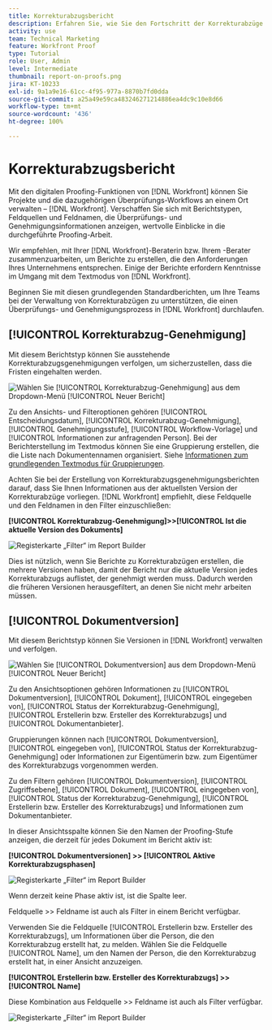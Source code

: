 ```yaml
---
title: Korrekturabzugsbericht
description: Erfahren Sie, wie Sie den Fortschritt der Korrekturabzüge mithilfe der Berichtsfunktionen verwalten können.
activity: use
team: Technical Marketing
feature: Workfront Proof
type: Tutorial
role: User, Admin
level: Intermediate
thumbnail: report-on-proofs.png
jira: KT-10233
exl-id: 9a1a9e16-61cc-4f95-977a-8870b7fd0dda
source-git-commit: a25a49e59ca483246271214886ea4dc9c10e8d66
workflow-type: tm+mt
source-wordcount: '436'
ht-degree: 100%

---
```


# Korrekturabzugsbericht

Mit den digitalen Proofing-Funktionen von [!DNL Workfront] können Sie Projekte und die dazugehörigen Überprüfungs-Workflows an einem Ort verwalten – [!DNL Workfront]. Verschaffen Sie sich mit Berichtstypen, Feldquellen und Feldnamen, die Überprüfungs- und Genehmigungsinformationen anzeigen, wertvolle Einblicke in die durchgeführte Proofing-Arbeit.

Wir empfehlen, mit Ihrer [!DNL Workfront]-Beraterin bzw. Ihrem -Berater zusammenzuarbeiten, um Berichte zu erstellen, die den Anforderungen Ihres Unternehmens entsprechen. Einige der Berichte erfordern Kenntnisse im Umgang mit dem Textmodus von [!DNL Workfront].

Beginnen Sie mit diesen grundlegenden Standardberichten, um Ihre Teams bei der Verwaltung von Korrekturabzügen zu unterstützen, die einen Überprüfungs- und Genehmigungsprozess in [!DNL Workfront] durchlaufen.

## [!UICONTROL Korrekturabzug-Genehmigung]

Mit diesem Berichtstyp können Sie ausstehende Korrekturabzugsgenehmigungen verfolgen, um sicherzustellen, dass die Fristen eingehalten werden.

![Wählen Sie [!UICONTROL Korrekturabzug-Genehmigung] aus dem Dropdown-Menü [!UICONTROL Neuer Bericht]](assets/proof-system-setups-proof-approval-report.png)

Zu den Ansichts- und Filteroptionen gehören [!UICONTROL Entscheidungsdatum], [!UICONTROL Korrekturabzug-Genehmigung], [!UICONTROL Genehmigungsstufe], [!UICONTROL Workflow-Vorlage] und [!UICONTROL Informationen zur anfragenden Person]. Bei der Berichterstellung im Textmodus können Sie eine Gruppierung erstellen, die die Liste nach Dokumentennamen organisiert. Siehe [Informationen zum grundlegenden Textmodus für Gruppierungen](https://experienceleague.adobe.com/docs/workfront-learn/tutorials-workfront/reporting/intermediate-reporting/basic-text-mode-for-groupings.html?lang=de).

Achten Sie bei der Erstellung von Korrekturabzugsgenehmigungsberichten darauf, dass Sie Ihnen Informationen aus der aktuellsten Version der Korrekturabzüge vorliegen. [!DNL Workfront] empfiehlt, diese Feldquelle und den Feldnamen in den Filter einzuschließen:

**[!UICONTROL Korrekturabzug-Genehmigung]>>[!UICONTROL Ist die aktuelle Version des Dokuments]**

![Registerkarte „Filter“ im Report Builder](assets/proof-system-setups-proof-approval-report-is-current-version.png)

Dies ist nützlich, wenn Sie Berichte zu Korrekturabzügen erstellen, die mehrere Versionen haben, damit der Bericht nur die aktuelle Version jedes Korrekturabzugs auflistet, der genehmigt werden muss. Dadurch werden die früheren Versionen herausgefiltert, an denen Sie nicht mehr arbeiten müssen.

## [!UICONTROL Dokumentversion]

Mit diesem Berichtstyp können Sie Versionen in [!DNL Workfront] verwalten und verfolgen.

![Wählen Sie [!UICONTROL Dokumentversion] aus dem Dropdown-Menü [!UICONTROL Neuer Bericht]](assets/proof-system-setups-document-version-report.png)

Zu den Ansichtsoptionen gehören Informationen zu [!UICONTROL Dokumentversion], [!UICONTROL Dokument], [!UICONTROL eingegeben von], [!UICONTROL Status der Korrekturabzug-Genehmigung], [!UICONTROL Erstellerin bzw. Ersteller des Korrekturabzugs] und [!UICONTROL Dokumentanbieter].

Gruppierungen können nach [!UICONTROL Dokumentversion], [!UICONTROL eingegeben von], [!UICONTROL Status der Korrekturabzug-Genehmigung] oder Informationen zur Eigentümerin bzw. zum Eigentümer des Korrekturabzugs vorgenommen werden.

Zu den Filtern gehören [!UICONTROL Dokumentversion], [!UICONTROL Zugriffsebene], [!UICONTROL Dokument], [!UICONTROL eingegeben von], [!UICONTROL Status der Korrekturabzug-Genehmigung], [!UICONTROL Erstellerin bzw. Ersteller des Korrekturabzugs] und Informationen zum Dokumentanbieter.

In dieser Ansichtsspalte können Sie den Namen der Proofing-Stufe anzeigen, die derzeit für jedes Dokument im Bericht aktiv ist:

**[!UICONTROL Dokumentversionen] >> [!UICONTROL Aktive Korrekturabzugsphasen]**

![Registerkarte „Filter“ im Report Builder](assets/proof-system-setups-active-proof-stages.png)

Wenn derzeit keine Phase aktiv ist, ist die Spalte leer.

Feldquelle >> Feldname ist auch als Filter in einem Bericht verfügbar.

Verwenden Sie die Feldquelle [!UICONTROL Erstellerin bzw. Ersteller des Korrekturabzugs], um Informationen über die Person, die den Korrekturabzug erstellt hat, zu melden. Wählen Sie die Feldquelle [!UICONTROL Name], um den Namen der Person, die den Korrekturabzug erstellt hat, in einer Ansicht anzuzeigen.

**[!UICONTROL Erstellerin bzw. Ersteller des Korrekturabzugs] >> [!UICONTROL Name]**

Diese Kombination aus Feldquelle >> Feldname ist auch als Filter verfügbar.

![Registerkarte „Filter“ im Report Builder](assets/proof-system-setups-proof-creator-name.png)

<!--
Learn More Icon
Learn how to create reports in [!DNL Workfront] with the Report Creation class.
Access to proofing functionality
-->
